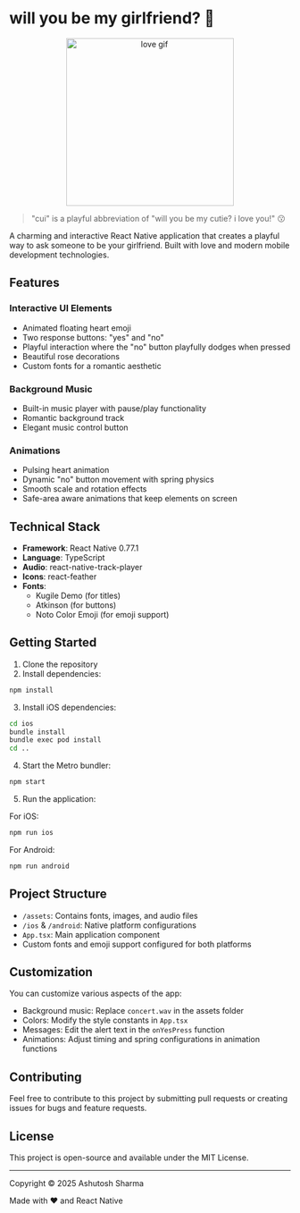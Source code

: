 # will you be my girlfriend? 💝

<p align="center">
  <img src="https://media1.tenor.com/m/dob-xJHGr-EAAAAd/love-love-is-the-best-thing.gif" alt="love gif" width="300"/>
  <br/>
</p>

> "cui" is a playful abbreviation of "will you be my cutie? i love you!" 😗

A charming and interactive React Native application that creates a playful way to ask someone to be your girlfriend. Built with love and modern mobile development technologies.

## Features

### Interactive UI Elements
- Animated floating heart emoji
- Two response buttons: "yes" and "no"
- Playful interaction where the "no" button playfully dodges when pressed
- Beautiful rose decorations
- Custom fonts for a romantic aesthetic

### Background Music
- Built-in music player with pause/play functionality
- Romantic background track
- Elegant music control button

### Animations
- Pulsing heart animation
- Dynamic "no" button movement with spring physics
- Smooth scale and rotation effects
- Safe-area aware animations that keep elements on screen

## Technical Stack

- **Framework**: React Native 0.77.1
- **Language**: TypeScript
- **Audio**: react-native-track-player
- **Icons**: react-feather
- **Fonts**: 
  - Kugile Demo (for titles)
  - Atkinson (for buttons)
  - Noto Color Emoji (for emoji support)

## Getting Started

1. Clone the repository
2. Install dependencies:

```bash
npm install
```

3. Install iOS dependencies:
```bash
cd ios
bundle install
bundle exec pod install
cd ..
```

4. Start the Metro bundler:
```bash
npm start
```

5. Run the application:

For iOS:
```bash
npm run ios
```

For Android:
```bash
npm run android
```

## Project Structure

- `/assets`: Contains fonts, images, and audio files
- `/ios` & `/android`: Native platform configurations
- `App.tsx`: Main application component
- Custom fonts and emoji support configured for both platforms

## Customization

You can customize various aspects of the app:
- Background music: Replace `concert.wav` in the assets folder
- Colors: Modify the style constants in `App.tsx`
- Messages: Edit the alert text in the `onYesPress` function
- Animations: Adjust timing and spring configurations in animation functions

## Contributing

Feel free to contribute to this project by submitting pull requests or creating issues for bugs and feature requests.

## License

This project is open-source and available under the MIT License.

---
Copyright © 2025 Ashutosh Sharma

Made with ❤️ and React Native